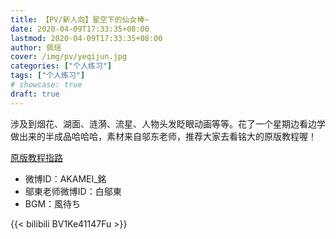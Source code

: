 ```yaml
---
title: 【PV/新人向】星空下的仙女棒~
date: 2020-04-09T17:33:35+08:00
lastmod: 2020-04-09T17:33:35+08:00
author: 佩瑶
cover: /img/pv/yeqijun.jpg
categories: ["个人练习"]
tags: ["个人练习"]
# showcase: true
draft: true
---
```


涉及到烟花、湖面、涟漪、流星、人物头发眨眼动画等等。花了一个星期边看边学做出来的半成品哈哈哈，素材来自邬东老师，推荐大家去看铭大的原版教程喔！

<!--more-->

[原版教程指路](https://www.bilibili.com/video/BV1Mx411772Z)

- 微博ID：AKAMEI_銘
- 鄔東老师微博ID：白鄔東
- BGM：風待ち

{{< bilibili BV1Ke41147Fu >}}

